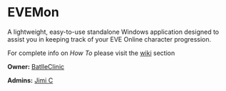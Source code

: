 # **EVEMon**

A lightweight, easy-to-use standalone Windows application designed to assist you in keeping track of your EVE Online character progression.

For complete info on *How To* please visit the [wiki](https://bitbucket.org/BattleClinic/evemon/wiki) section

**Owner:** [BatlleClinic](https://bitbucket.org/BattleClinic)

**Admins:** [Jimi C](https://bitbucket.org/Desmont_McCallock)